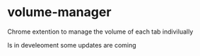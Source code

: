 # volume-manager
Chrome extention to manage the volume of each tab indivilually

Is in develeoment some updates are coming